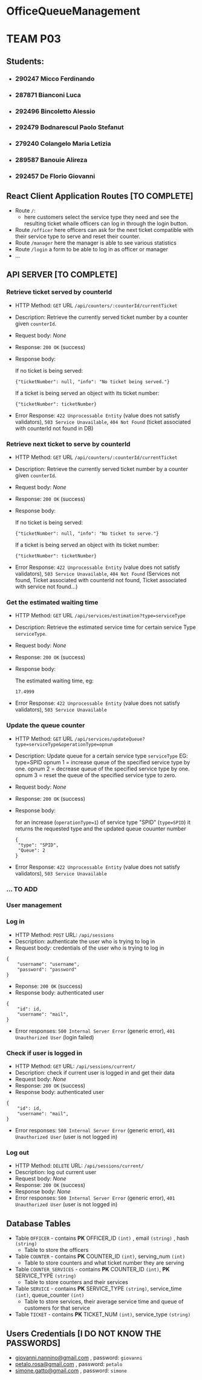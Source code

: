 # OfficeQueueManagement

# TEAM P03
## Students:
- ### 290247 Micco Ferdinando
- ### 287871 Bianconi Luca
- ### 292496 Bincoletto Alessio
- ### 292479 Bodnarescul Paolo Stefanut
- ### 279240 Colangelo Maria Letizia
- ### 289587 Banouie Alireza
- ### 292457 De Florio Giovanni

## React Client Application Routes [TO COMPLETE]

- Route `/`:
    - here customers select the service type they need and see the resulting ticket whaile officers can log in through the login button.
- Route `/officer` here officers can ask for the next ticket compatible with their service type to serve and reset their counter.
- Route `/manager` here the manager is able to see various statistics
- Route `/login` a form to be able to log in as officer or manager
- ...

## API SERVER [TO COMPLETE]

### Retrieve ticket served by counterId
- HTTP Method: `GET` URL `/api/counters/:counterId/currentTicket`
- Description: Retrieve the currently served ticket number by a counter given `counterId`.
- Request body: _None_
- Response: `200 OK` (success)
- Response body: 

    If no ticket is being served:
    ```
    {"ticketNumber": null, "info": "No ticket being served."}
    ```
    If a ticket is being served an object with its ticket number:
    ```
    {"ticketNumber": ticketNumber}
    ```
- Error Response: `422 Unprocessable Entity` (value does not satisfy validators), `503 Service Unavailable`, `404 Not Found` (ticket associated with counterId not found in DB)

### Retrieve next ticket to serve by counterId
- HTTP Method: `GET` URL `/api/counters/:counterId/currentTicket`
- Description: Retrieve the currently served ticket number by a counter given `counterId`.
- Request body: _None_
- Response: `200 OK` (success)
- Response body: 

    If no ticket is being served:
    ```
    {"ticketNumber": null, "info": "No ticket to serve."}
    ```
    If a ticket is being served an object with its ticket number:
    ```
    {"ticketNumber": ticketNumber}
    ```
- Error Response: `422 Unprocessable Entity` (value does not satisfy validators), `503 Service Unavailable`, `404 Not Found` (Services not found, Ticket associated with counterId not found, Ticket associated with service not found...)

### Get the estimated waiting time
- HTTP Method: `GET` URL `/api/services/estimation?type=serviceType`
- Description: Retrieve the estimated service time for  certain service Type `serviceType`.
- Request body: _None_
- Response: `200 OK` (success)
- Response body: 

    The estimated waiting time, eg:
    ```
    17.4999
    
    ```
- Error Response: `422 Unprocessable Entity` (value does not satisfy validators), `503 Service Unavailable`

### Update the queue counter
- HTTP Method: `GET` URL `/api/services/updateQueue?type=serviceType&operationType=opnum`
- Description: Update queue for a certain service type `serviceType` EG: type=SPID
opnum 1 = increase queue of the specified service type by one.
opnum 2 = decrease queue of the specified service type by one.
opnum 3 = reset the queue of the specified service type to zero.
- Request body: _None_
- Response: `200 OK` (success)
- Response body: 

    for an increase (`operationType=1`) of service type "SPID" (`type=SPID`) it returns the requested type and the updated queue couunter number
    ```
    {
     "type": "SPID",
     "Queue": 2
    }
    
    ```
- Error Response: `422 Unprocessable Entity` (value does not satisfy validators), `503 Service Unavailable`
### ... TO ADD

### User management

### Log in
- HTTP Method: `POST` URL: `/api/sessions`
- Description: authenticate the user who is trying to log in
- Request body: credentials of the user who is trying to log in
```
{ 
    "username": "username",
    "password": "password"
}
``` 
- Reponse: `200 OK` (success)
- Response body: authenticated user
```
{ 
    "id": id,
    "username": "mail",
}
``` 
- Error responses: `500 Internal Server Error` (generic error), `401 Unauthorized User` (login failed)

### Check if user is logged in
- HTTP Method: `GET` URL: `/api/sessions/current/`
- Description: check if current user is logged in and get their data
- Request body: _None_
- Response: `200 OK` (success)
- Response body: authenticated user
```
{ 
    "id": id,
    "username": "mail",
}
``` 
  - Error responses: `500 Internal Server Error` (generic error), `401 Unauthorized User` (user is not logged in)

### Log out
- HTTP Method: `DELETE` URL: `/api/sessions/current/`
- Description: log out current user
- Request body: _None_
- Response: `200 OK` (success)
- Response body: _None_
- Error responses: `500 Internal Server Error` (generic error), `401 Unauthorized User` (user is not logged in)

## Database Tables

- Table `OFFICER` - contains **PK** OFFICER_ID `(int)` , email `(string)` , hash `(string)`
    - Table to store the officers
- Table `COUNTER` - contains **PK** COUNTER_ID `(int)`, serving_num `(int)`
    - Table to store counters and what ticket number they are serving
- Table `COUNTER_SERVICES` - contains **PK** COUNTER_ID `(int)`, **PK** SERVICE_TYPE `(string)`
    - Table to store counters and their services
- Table `SERVICE` - contains **PK** SERVICE_TYPE `(string)`, service_time `(int)`, queue_counter `(int)`
    - Table to store services, their average service time and queue of customers for that service
- Table `TICKET` - contains **PK** TICKET_NUM `(int)`, service_type `(string)`

## Users Credentials [I DO NOT KNOW THE PASSWORDS]

- giovanni.nannino@gmail.com , password: `giovanni`
- petalo.rosa@gmail.com , password: `petalo`
- simone.gatto@gmail.com , password: `simone` 
